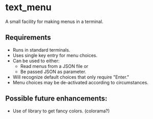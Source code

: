 # text_menu

A small facility for making menus in a terminal.

## Requirements

- Runs in standard terminals.
- Uses single key entry for menu choices.
- Can be used to either:
    - Read menus from a JSON file or
    - Be passed JSON as parameter.
- Will recognize default choices that only require "Enter."
- Menu choices may be de-activated according to circumstances.

## Possible future enhancements:

- Use of library to get fancy colors. (colorama?)

